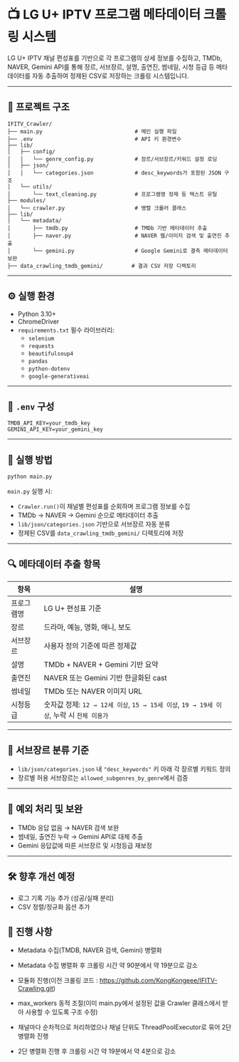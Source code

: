 # 📺 LG U+ IPTV 프로그램 메타데이터 크롤링 시스템

LG U+ IPTV 채널 편성표를 기반으로 각 프로그램의 상세 정보를 수집하고, TMDb, NAVER, Gemini API를 통해 장르, 서브장르, 설명, 출연진, 썸네일, 시청 등급 등 메타데이터를 자동 추출하여 정제된 CSV로 저장하는 크롤링 시스템입니다.

---

## 📁 프로젝트 구조

```
IFITV_Crawler/
├── main.py                             # 메인 실행 파일
├── .env                                # API 키 환경변수
├── lib/
│   ├── config/
│   │   └── genre_config.py             # 장르/서브장르/키워드 설정 로딩
│   ├── json/
│   │   └── categories.json             # desc_keywords가 포함된 JSON 구조
│   └── utils/
│       └── text_cleaning.py            # 프로그램명 정제 등 텍스트 유틸
├── modules/
│   └── crawler.py                      # 병렬 크롤러 클래스
├── lib/
│   └── metadata/
│       ├── tmdb.py                     # TMDb 기반 메타데이터 추출
│       ├── naver.py                    # NAVER 웹/이미지 검색 및 출연진 추출
│       └── gemini.py                   # Google Gemini로 결측 메타데이터 보완
├── data_crawling_tmdb_gemini/         # 결과 CSV 저장 디렉토리
```

---

## ⚙️ 실행 환경

- Python 3.10+
- ChromeDriver
- `requirements.txt` 필수 라이브러리:
  - `selenium`
  - `requests`
  - `beautifulsoup4`
  - `pandas`
  - `python-dotenv`
  - `google-generativeai`

---

## 🔑 `.env` 구성

```env
TMDB_API_KEY=your_tmdb_key
GEMINI_API_KEY=your_gemini_key
```

---

## 🚀 실행 방법

```bash
python main.py
```

`main.py` 실행 시:

- `Crawler.run()`이 채널별 편성표를 순회하며 프로그램 정보를 수집
- TMDb → NAVER → Gemini 순으로 메타데이터 추출
- `lib/json/categories.json` 기반으로 서브장르 자동 분류
- 정제된 CSV를 `data_crawling_tmdb_gemini/` 디렉토리에 저장

---

## 🔍 메타데이터 추출 항목

| 항목          | 설명                                      |
|---------------|-------------------------------------------|
| 프로그램명     | LG U+ 편성표 기준                         |
| 장르          | 드라마, 예능, 영화, 애니, 보도            |
| 서브장르      | 사용자 정의 기준에 따른 정제값             |
| 설명          | TMDb + NAVER + Gemini 기반 요약           |
| 출연진        | NAVER 또는 Gemini 기반 한글화된 cast       |
| 썸네일        | TMDb 또는 NAVER 이미지 URL                |
| 시청등급      | 숫자값 정제: `12 → 12세 이상`, `15 → 15세 이상`, `19 → 19세 이상`, 누락 시 `전체 이용가` |

---

## 🧠 서브장르 분류 기준

- `lib/json/categories.json` 내 `"desc_keywords"` 키 아래 각 장르별 키워드 정의
- 장르별 허용 서브장르는 `allowed_subgenres_by_genre`에서 검증

---

## 📌 예외 처리 및 보완

- TMDb 응답 없음 → NAVER 검색 보완
- 썸네일, 출연진 누락 → Gemini API로 대체 추출
- Gemini 응답값에 따른 서브장르 및 시청등급 재보정

---

## 🛠 향후 개선 예정

- 로그 기록 기능 추가 (성공/실패 분리)
- CSV 정렬/정규화 옵션 추가

## 📝 진행 사항

- Metadata 수집(TMDB, NAVER 검색, Gemini) 병렬화
- Metadata 수집 병렬화 후 크롤링 시간 약 90분에서 약 19분으로 감소

- 모듈화 진행(이전 크롤링 코드 : https://github.com/KongKongeee/IFITV-Crawling.git)
- max_workers 동적 조절(이미 main.py에서 설정된 값을 Crawler 클래스에서 받아 사용할 수 있도록 구조 수정)
- 채널마다 순차적으로 처리하였으나 채널 단위도 ThreadPoolExecutor로 묶어 2단 병렬화 진행
- 2단 병렬화 진행 후 크롤링 시간 약 19분에서 약 4분으로 감소
